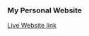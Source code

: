 ### My Personal Website
[Live Website link](https://mijankarim.github.io/personal-website/ "Mijan Karim Portfolio")


